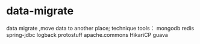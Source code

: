 # data-migrate
data migrate ,move data to another place;
technique tools：
mongodb
redis
spring-jdbc
logback
protostuff
apache.commons
HikariCP
guava

